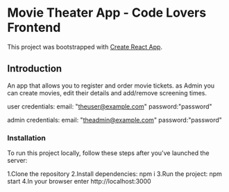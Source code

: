 # Movie Theater App - Code Lovers Frontend

This project was bootstrapped with [Create React App](https://github.com/facebook/create-react-app).

## Introduction

An app that allows you to register and order movie tickets. as Admin you can create movies, edit their details and add/remove screening times.

user credentials:
email: "theuser@example.com" 
password:"password"


admin credentials: 
email: "theadmin@example.com" 
password:"password"

### Installation
To run this project locally, follow these steps after you've launched the server:

1.Clone the repository
2.Install dependencies: npm i
3.Run the project: npm start
4.In your browser enter http://localhost:3000



